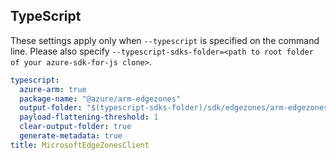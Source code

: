 ## TypeScript

These settings apply only when `--typescript` is specified on the command line.
Please also specify `--typescript-sdks-folder=<path to root folder of your azure-sdk-for-js clone>`.

``` yaml $(typescript)
typescript:
  azure-arm: true
  package-name: "@azure/arm-edgezones"
  output-folder: "$(typescript-sdks-folder)/sdk/edgezones/arm-edgezones"
  payload-flattening-threshold: 1
  clear-output-folder: true
  generate-metadata: true
title: MicrosoftEdgeZonesClient
```
